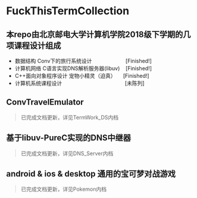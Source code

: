 # FuckThisTermCollection
## 本repo由北京邮电大学计算机学院2018级下学期的几项课程设计组成
* 数据结构 Conv下的旅行系统设计&nbsp;&nbsp;&nbsp;&nbsp;&nbsp;&nbsp;&nbsp;&nbsp;&nbsp;&nbsp;&nbsp;&nbsp;&nbsp;&nbsp;&nbsp;&nbsp;&nbsp;&nbsp;&nbsp;&nbsp;&nbsp;&nbsp;&nbsp;[Finished!]
* 计算机网络 C语言实现DNS解析服务器(libuv)&nbsp;&nbsp;&nbsp;&nbsp;[Finished!]
* C++面向对象程序设计 宠物小精灵（迫真）&nbsp;&nbsp;&nbsp;&nbsp;&nbsp;[Finished!]
* 计算机系统课程设计&nbsp;&nbsp;&nbsp;&nbsp;&nbsp;&nbsp;&nbsp;&nbsp;&nbsp;&nbsp;&nbsp;&nbsp;&nbsp;&nbsp;&nbsp;&nbsp;&nbsp;&nbsp;&nbsp;&nbsp;&nbsp;&nbsp;&nbsp;&nbsp;&nbsp;&nbsp;&nbsp;&nbsp;&nbsp;&nbsp;&nbsp;&nbsp;&nbsp;&nbsp;&nbsp;&nbsp;&nbsp;&nbsp;&nbsp;&nbsp;&nbsp;&nbsp;&nbsp;[未陈列]

## ConvTravelEmulator
> 已完成文档更新，详见TermWork_DS内档

## 基于libuv-PureC实现的DNS中继器
> 已完成文档更新，详见DNS_Server内档

## android & ios & desktop 通用的宝可梦对战游戏
> 已完成文档更新，详见Pokemon内档